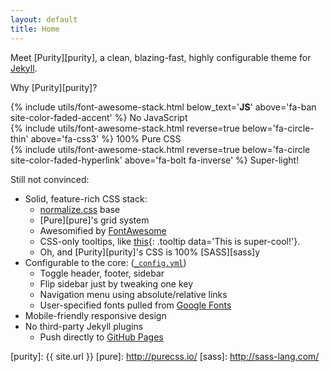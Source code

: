 ```yaml
---
layout: default
title: Home
---
```


Meet [Purity][purity], a clean, blazing-fast, highly configurable theme for
[Jekyll][jekyll].

Why [Purity][purity]?

<div class='pure-g'>
  <div class='pure-u-1 pure-u-sm-1-3 text-align-right-small'>
    {% include utils/font-awesome-stack.html below_text='<b>JS</b>' above='fa-ban site-color-faded-accent' %} No JavaScript
  </div>
  <div class='pure-u-1 pure-u-sm-1-3 text-align-center'>
    {% include utils/font-awesome-stack.html reverse=true below='fa-circle-thin' above='fa-css3' %} 100% Pure CSS
  </div>
  <div class='pure-u-1 pure-u-sm-1-3 text-align-left-small'>
    {% include utils/font-awesome-stack.html reverse=true below='fa-circle site-color-faded-hyperlink' above='fa-bolt fa-inverse' %} Super-light!
  </div>
</div>

Still not convinced:

- Solid, feature-rich CSS stack:
  - [normalize.css][normalize] base
  - [Pure][pure]'s grid system
  - Awesomified by [FontAwesome][fontawesome]
  - CSS-only tooltips, like [this](){: .tooltip data='This is super-cool!'}.
  - Oh, and [Purity][purity]'s CSS is 100% [SASS][sass]y
- Configurable to the core: ([`_config.yml`][config_yml])
  - Toggle header, footer, sidebar
  - Flip sidebar just by tweaking one key
  - Navigation menu using absolute/relative links
  - User-specified fonts pulled from [Google Fonts][google-fonts]
- Mobile-friendly responsive design
- No third-party Jekyll plugins
  - Push directly to [GitHub Pages][github-pages]

[config_yml]: https://github.com/SaswatPadhi/purity-jekyll-theme/blob/master/_config.yml
[fontawesome]: http://fontawesome.io/
[github-pages]: https://pages.github.com/
[google-fonts]: https://www.google.com/fonts
[jekyll]: https://jekyllrb.com/
[normalize]: https://necolas.github.io/normalize.css/
[purity]: {{ site.url }}
[pure]: http://purecss.io/
[sass]: http://sass-lang.com/
